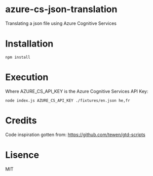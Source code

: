 # azure-cs-json-translation
Translating a json file using Azure Cognitive Services

# Installation

```
npm install
```

# Execution

Where AZURE_CS_API_KEY is the Azure Cognitive Services API Key:

```
node index.js AZURE_CS_API_KEY ./fixtures/en.json he,fr
```

# Credits
Code inspiration gotten from:
https://github.com/tewen/gtd-scripts

# Lisence
MIT